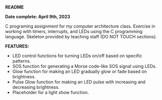 **README**

**Date complete: April 9th, 2023** <br>

C programing assignment for my computer architecture class. Exercise in working with timers, interrupts, and LEDs using the C programming language. Skeleton provided by teaching staff (DO NOT TOUCH sections).

**FEATURES:**
- LED control functions for turning LEDs on/off based on specific patterns.
- SOS function for generating a Morse code-like SOS signal using LEDs.
- Glow function for making an LED gradually glow or fade based on brightness.
- Pulse Glow function for making an LED pulse with increasing and decreasing brightness.
- Placeholder for a light show function.
